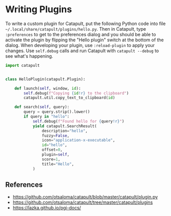 Writing Plugins
===============

To write a custom plugin for Catapult, put the following Python code
into file `~/.local/share/catapult/plugins/hello.py`. Then in Catapult,
type `:preferences` to get to the preferences dialog and you should be
able to activate the plugin by flipping the "Hello plugin" switch at the
bottom of the dialog. When developing your plugin, use `:reload-plugin`
to apply your changes. Use `self.debug` calls and run Catapult with
`catapult --debug` to see what's happening.

```python
import catapult


class HelloPlugin(catapult.Plugin):

    def launch(self, window, id):
        self.debug(f"Copying {id!r} to the clipboard")
        catapult.util.copy_text_to_clipboard(id)

    def search(self, query):
        query = query.strip().lower()
        if query in "hello":
            self.debug(f"Found hello for {query!r}")
            yield catapult.SearchResult(
                description="hello",
                fuzzy=False,
                icon="application-x-executable",
                id="hello",
                offset=0,
                plugin=self,
                score=1,
                title="Hello",
            )
```

## References

* https://github.com/otsaloma/catapult/blob/master/catapult/plugin.py
* https://github.com/otsaloma/catapult/tree/master/catapult/plugins
* https://lazka.github.io/pgi-docs/
